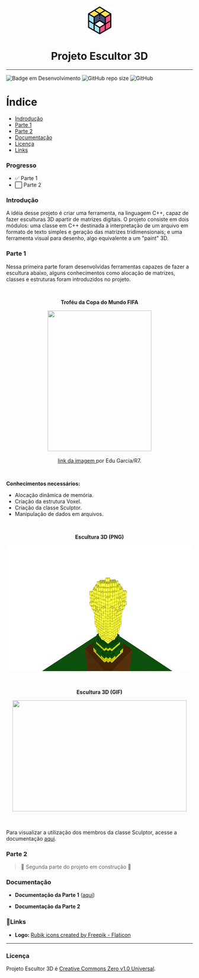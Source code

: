 
<p align="center">
    <img width="75" height="75" src = "src/assets/readme/rubik.png">
    
</p>
    <h1 align="center"> Projeto Escultor 3D </h1>


---

![Badge em Desenvolvimento](http://img.shields.io/static/v1?label=STATUS&message=EM%20DESENVOLVIMENTO&color=GREEN&style=for-the-badge)  ![GitHub repo size](https://img.shields.io/github/repo-size/franssoares/Projeto-Escultor-3D?style=for-the-badge)    ![GitHub](https://img.shields.io/github/license/Franssoares/Projeto-Escultor-3D?style=for-the-badge)

# Índice 

* [Indrodução](#introdução)
* [Parte 1](#parte-1)
* [Parte 2](#parte-2)
* [Documentação](#documentação)
* [Licença](#licença)
* [Links](#links)

### Progresso

- :white_check_mark: Parte 1
- :white_large_square: Parte 2

### Introdução
A idéia desse projeto é criar uma ferramenta, na linguagem C++, capaz de fazer esculturas 3D apartir de matrizes digitais. O projeto consiste em dois módulos: uma classe em C++ destinada à interpretação de um arquivo em formato de texto simples e geração das matrizes tridimensionais; e uma ferramenta visual para desenho, algo equivalente a um "paint" 3D.

### Parte 1
Nessa primeira parte foram desenvolvidas ferramentas capazes de fazer a escultura abaixo, alguns conhecimentos como alocação de matrizes, classes e estruturas foram introduzidos no projeto.


<br>

<p align="center">
    <b>Troféu da Copa do Mundo FIFA</b>
</p>

<p align="center">
    <img 
    width="280" 
    height="380"
    src="C:\Users\Frank\Desktop\Projeto_Escultor_3D\src\assets\readme\trofeu.png" >
</p>

<p align="center">
<a  
    href= "https://www.r7.com/B1nQ" 
    tittle= "Troféu da copa do mundo FIFA" > link da imagem       
</a>
 por Edu Garcia/R7.
</p>

<br>


**Conhecimentos necessários:**
- Alocação dinâmica de memória.
- Criação da estrutura Voxel.
- Criação da classe Sculptor.
- Manipulação de dados em arquivos.


<br>

<p align="center">
    <b>Escultura 3D (PNG)</b>
</p>
<p align="center">
    <img 
    width="500" 
    height="340" 
    src = "src/assets/readme/snapshot02.png">
</p>

<br>

<p align="center">
    <b>Escultura 3D (GIF)</b>
</p>
<p align="center">
    <img 
    width="470" 
    height="300" 
    src = "src/assets/readme/imagem.gif">
</p>

<br>


Para visualizar a utilização dos membros da classe Sculptor, acesse a documentação [aqui](#documentação).

### Parte 2

> :construction: Segunda parte do projeto em construção :construction:

### Documentação

* **Documentação da Parte 1** ([aqui](https://franssoares.github.io/html/))

* **Documentação da Parte 2**

### :link:Links
* **Logo:** <a href="https://www.flaticon.com/free-icons/rubik" title="rubik icons">Rubik icons created by Freepik - Flaticon</a>

---
### Licença

Projeto Escultor 3D é [Creative Commons Zero v1.0 Universal](https://github.com/Franssoares/Projeto-Escultor-3D/blob/main/license).